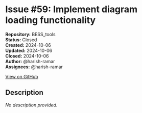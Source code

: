 # Issue #59: Implement diagram loading functionality

**Repository:** BESS_tools  
**Status:** Closed  
**Created:** 2024-10-06  
**Updated:** 2024-10-06  
**Closed:** 2024-10-06  
**Author:** @harish-ramar  
**Assignees:** @harish-ramar  

[View on GitHub](https://github.com/Simtestlab/BESS_tools/issues/59)

## Description

*No description provided.*
